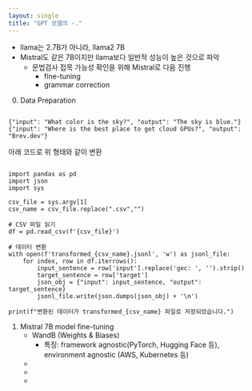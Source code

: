 ```yaml
---
layout: single
title: "GPT 모델의 -."
---
```


* llama는 2.7B가 아니라, llama2 7B
* Mistral도 같은 7B이지만 llama보다 일반적 성능이 높은 것으로 파악
  * 문법검사 접목 가능성 확인을 위해 Mistral로 다음 진행
    * fine-tuning
    * grammar correction

0. Data Preparation
<pre><code>
{"input": "What color is the sky?", "output": "The sky is blue."}
{"input": "Where is the best place to get cloud GPUs?", "output": "Brev.dev"}
</code></pre>

아래 코드로 위 형태와 같이 변환
<pre><code>
import pandas as pd
import json
import sys

csv_file = sys.argv[1]
csv_name = csv_file.replace(".csv","")

# CSV 파일 읽기
df = pd.read_csv(f'{csv_file}')

# 데이터 변환
with open(f'transformed_{csv_name}.jsonl', 'w') as jsonl_file:
    for index, row in df.iterrows():
        input_sentence = row['input'].replace('gec: ', '').strip()
        target_sentence = row['target']
        json_obj = {"input": input_sentence, "output": target_sentence}
        jsonl_file.write(json.dumps(json_obj) + '\n')

print(f"변환된 데이터가 transformed_{csv_name} 파일로 저장되었습니다.")  
</code></pre>


1. Mistral 7B model fine-tuning
   * WandB (Weights & Biases)
     * 특징: framework agnostic(PyTorch, Hugging Face 등), environment agnostic (AWS, Kubernetes 등)
   *
   *
   * 
